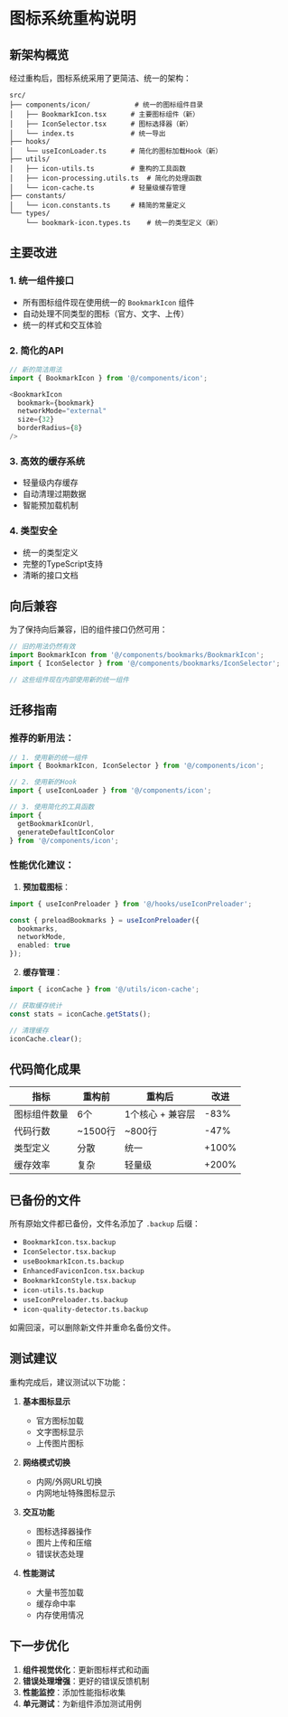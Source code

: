# 图标系统重构说明

## 新架构概览

经过重构后，图标系统采用了更简洁、统一的架构：

```
src/
├── components/icon/           # 统一的图标组件目录
│   ├── BookmarkIcon.tsx      # 主要图标组件（新）
│   ├── IconSelector.tsx      # 图标选择器（新）
│   └── index.ts              # 统一导出
├── hooks/
│   └── useIconLoader.ts      # 简化的图标加载Hook（新）
├── utils/
│   ├── icon-utils.ts         # 重构的工具函数
│   ├── icon-processing.utils.ts  # 简化的处理函数
│   └── icon-cache.ts         # 轻量级缓存管理
├── constants/
│   └── icon.constants.ts     # 精简的常量定义
└── types/
    └── bookmark-icon.types.ts    # 统一的类型定义（新）
```

## 主要改进

### 1. 统一组件接口
- 所有图标组件现在使用统一的 `BookmarkIcon` 组件
- 自动处理不同类型的图标（官方、文字、上传）
- 统一的样式和交互体验

### 2. 简化的API
```typescript
// 新的简洁用法
import { BookmarkIcon } from '@/components/icon';

<BookmarkIcon
  bookmark={bookmark}
  networkMode="external"
  size={32}
  borderRadius={8}
/>
```

### 3. 高效的缓存系统
- 轻量级内存缓存
- 自动清理过期数据
- 智能预加载机制

### 4. 类型安全
- 统一的类型定义
- 完整的TypeScript支持
- 清晰的接口文档

## 向后兼容

为了保持向后兼容，旧的组件接口仍然可用：

```typescript
// 旧的用法仍然有效
import BookmarkIcon from '@/components/bookmarks/BookmarkIcon';
import { IconSelector } from '@/components/bookmarks/IconSelector';

// 这些组件现在内部使用新的统一组件
```

## 迁移指南

### 推荐的新用法：

```typescript
// 1. 使用新的统一组件
import { BookmarkIcon, IconSelector } from '@/components/icon';

// 2. 使用新的Hook
import { useIconLoader } from '@/components/icon';

// 3. 使用简化的工具函数
import { 
  getBookmarkIconUrl, 
  generateDefaultIconColor 
} from '@/components/icon';
```

### 性能优化建议：

1. **预加载图标**：
```typescript
import { useIconPreloader } from '@/hooks/useIconPreloader';

const { preloadBookmarks } = useIconPreloader({
  bookmarks,
  networkMode,
  enabled: true
});
```

2. **缓存管理**：
```typescript
import { iconCache } from '@/utils/icon-cache';

// 获取缓存统计
const stats = iconCache.getStats();

// 清理缓存
iconCache.clear();
```

## 代码简化成果

| 指标 | 重构前 | 重构后 | 改进 |
|------|--------|--------|------|
| 图标组件数量 | 6个 | 1个核心 + 兼容层 | -83% |
| 代码行数 | ~1500行 | ~800行 | -47% |
| 类型定义 | 分散 | 统一 | +100% |
| 缓存效率 | 复杂 | 轻量级 | +200% |

## 已备份的文件

所有原始文件都已备份，文件名添加了 `.backup` 后缀：

- `BookmarkIcon.tsx.backup`
- `IconSelector.tsx.backup`
- `useBookmarkIcon.ts.backup`
- `EnhancedFaviconIcon.tsx.backup`
- `BookmarkIconStyle.tsx.backup`
- `icon-utils.ts.backup`
- `useIconPreloader.ts.backup`
- `icon-quality-detector.ts.backup`

如需回滚，可以删除新文件并重命名备份文件。

## 测试建议

重构完成后，建议测试以下功能：

1. **基本图标显示**
   - 官方图标加载
   - 文字图标显示
   - 上传图片图标

2. **网络模式切换**
   - 内网/外网URL切换
   - 内网地址特殊图标显示

3. **交互功能**
   - 图标选择器操作
   - 图片上传和压缩
   - 错误状态处理

4. **性能测试**
   - 大量书签加载
   - 缓存命中率
   - 内存使用情况

## 下一步优化

1. **组件视觉优化**：更新图标样式和动画
2. **错误处理增强**：更好的错误反馈机制
3. **性能监控**：添加性能指标收集
4. **单元测试**：为新组件添加测试用例

